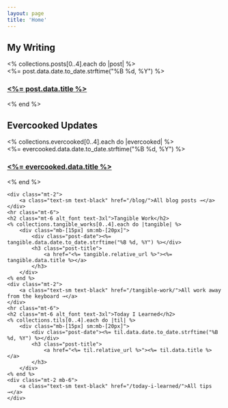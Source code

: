 ```yaml
---
layout: page
title: 'Home'
---
```


<div class="mx-auto my-0 p-[20px] pb-1">
	<h2 class="mt-6 alt_font text-3xl">My Writing</h2>
  <% collections.posts[0..4].each do |post| %>
    <div class="mb-[15px] sm:mb-[20px]">
			<div class="post-date"><%= post.data.date.to_date.strftime("%B %d, %Y") %></div>
      <h3 class="post-title">
        <a href="<%= post.relative_url %>"><%= post.data.title %></a>
      </h3>
    </div>
  <% end %>
	<h2 class="mt-0 alt_font text-3xl">Evercooked Updates</h2>
  <% collections.evercooked[0..4].each do |evercooked| %>
    <div class="mb-[15px] sm:mb-[20px]">
			<div class="post-date"><%= evercooked.data.date.to_date.strftime("%B %d, %Y") %></div>
      <h3 class="post-title">
        <a href="<%= evercooked.relative_url %>"><%= evercooked.data.title %></a>
      </h3>
    </div>
  <% end %>

	<div class="mt-2">
		<a class="text-sm text-black" href="/blog/">All blog posts →</a>
	</div>
	<hr class="mt-6">
	<h2 class="mt-6 alt_font text-3xl">Tangible Work</h2>
	<% collections.tangible_works[0..4].each do |tangible| %>
		<div class="mb-[15px] sm:mb-[20px]">
			<div class="post-date"><%= tangible.data.date.to_date.strftime("%B %d, %Y") %></div>
			<h3 class="post-title">
				<a href="<%= tangible.relative_url %>"><%= tangible.data.title %></a>
			</h3>
		</div>
	<% end %>
	<div class="mt-2">
		<a class="text-sm text-black" href="/tangible-work/">All work away from the keyboard →</a>
	</div>
	<hr class="mt-6">
	<h2 class="mt-6 alt_font text-3xl">Today I Learned</h2>
	<% collections.tils[0..4].each do |til| %>
		<div class="mb-[15px] sm:mb-[20px]">
			<div class="post-date"><%= til.data.date.to_date.strftime("%B %d, %Y") %></div>
			<h3 class="post-title">
				<a href="<%= til.relative_url %>"><%= til.data.title %></a>
			</h3>
		</div>
	<% end %>
	<div class="mt-2 mb-6">
		<a class="text-sm text-black" href="/today-i-learned/">All tips →</a>
	</div>

</div>
